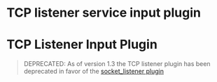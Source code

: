 # TCP listener service input plugin
# TCP Listener Input Plugin

> DEPRECATED: As of version 1.3 the TCP listener plugin has been deprecated in favor of the
> [socket_listener plugin](https://github.com/influxdata/telegraf/tree/master/plugins/inputs/socket_listener)
